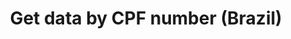 ---
title: Get data by CPF number (Brazil)
api:
  file: api.json
  operationId: get-data-by-cpf-number-brazil
hidden: false
---